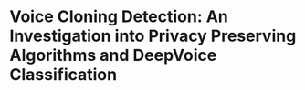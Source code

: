 # Voice Cloning Detection: An Investigation into Privacy Preserving Algorithms and DeepVoice Classification
